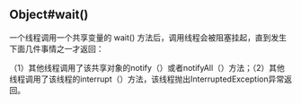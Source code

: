 
## Object#wait()

一个线程调用一个共享变量的 wait() 方法后，调用线程会被阻塞挂起，直到发生下面几件事情之一才返回：

（1）其他线程调用了该共享对象的notify（）或者notifyAll（）方法；（2）其他线程调用了该线程的interrupt（）方法，该线程抛出InterruptedException异常返回。
